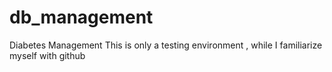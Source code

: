 db_management
=============

Diabetes Management
This is only a testing environment , while I familiarize myself with github
